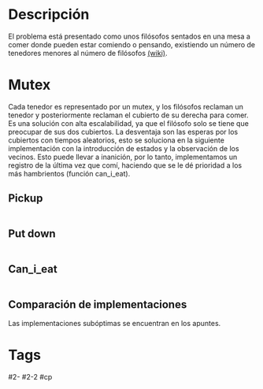# Descripción
El problema está presentado como unos filósofos sentados en una mesa a comer donde pueden estar comiendo o pensando, existiendo un número de tenedores menores al número de filósofos [(wiki)](https://es.wikipedia.org/wiki/Problema_de_la_cena_de_los_fil%C3%B3sofos).
# Mutex
Cada tenedor es representado por un mutex, y los filósofos reclaman un tenedor y posteriormente reclaman el cubierto de su derecha para comer.
Es una solución con alta escalabilidad, ya que el filósofo solo se tiene que preocupar de sus dos cubiertos.
La desventaja son las esperas por los cubiertos con tiempos aleatorios, esto se soluciona en la siguiente implementación con la introducción de estados y la observación de los vecinos. Esto puede llevar a inanición, por lo tanto, implementamos un registro de la última vez que comí, haciendo que se le dé prioridad a los más hambrientos (función can_i_eat).
## Pickup
```c

```
## Put down
```c

```
## Can_i_eat
```c

```
## Comparación de implementaciones
Las implementaciones subóptimas se encuentran en los apuntes.
# Tags
#2-
#2-2
#cp